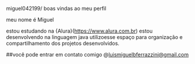 miguel042199/
boas vindas ao meu perfil

meu nome é Miguel

estou estudando na {Alura}(https://www.alura.com.br) estou desenvolvendo na linguagem java utilizoesse espaço para organização e compartilhamento dos projetos desenvolvidos.

##você pode entrar em contato comigo @luismiguelbferrazzini@gmail.com
